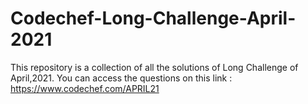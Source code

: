 # Codechef-Long-Challenge-April-2021
This repository is a collection of all the solutions of Long Challenge of April,2021.
You can access the questions on this link :
https://www.codechef.com/APRIL21
